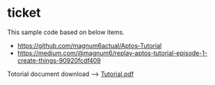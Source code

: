 # ticket

This sample code based on below items.
 - https://github.com/magnum6actual/Aptos-Tutorial
 - https://medium.com/@magnum6/replay-aptos-tutorial-episode-1-create-things-90920fcdf409
 

Totorial document download --> 
[Tutorial.pdf](https://github.com/kairoski03/ticket/files/10515664/Tutorial.pdf)
